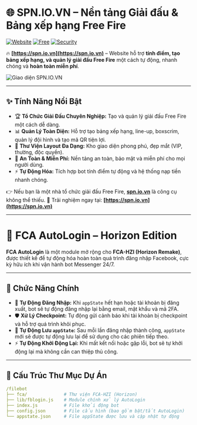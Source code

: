 # 🌐 SPN.IO.VN – Nền tảng Giải đấu & Bảng xếp hạng Free Fire

[![Website](https://img.shields.io/badge/Website-spn.io.vn-blue?style=for-the-badge&logo=google-chrome)](https://spn.io.vn)
[![Free](https://img.shields.io/badge/chỉ%20với-300%20Đ-brightgreen?style=for-the-badge&logo=freebsd)](https://spn.io.vn)
[![Security](https://img.shields.io/badge/An%20Toàn%20%26%20Bảo%20Mật-Yes-green?style=for-the-badge&logo=lock)](https://spn.io.vn)

🔥 **[https://spn.io.vn](https://spn.io.vn)** – Website hỗ trợ **tính điểm, tạo bảng xếp hạng, và quản lý giải đấu Free Fire** một cách tự động, nhanh chóng và **hoàn toàn miễn phí**.

![Giao diện SPN.IO.VN](https://i.imgur.com/xwx1Q8M.png)

---

## ✨ Tính Năng Nổi Bật

-   🏆 **Tổ Chức Giải Đấu Chuyên Nghiệp:** Tạo và quản lý giải đấu Free Fire một cách dễ dàng.
-   📊 **Quản Lý Toàn Diện:** Hỗ trợ tạo bảng xếp hạng, line-up, boxscrim, quản lý đội hình và tạo mã QR tiện lợi.
-   🎨 **Thư Viện Layout Đa Dạng:** Kho giao diện phong phú, đẹp mắt (VIP, thường, độc quyền).
-   🔐 **An Toàn & Miễn Phí:** Nền tảng an toàn, bảo mật và miễn phí cho mọi người dùng.
-   ⚡ **Tự Động Hóa:** Tích hợp bot tính điểm tự động và hệ thống nạp tiền nhanh chóng.

👉 Nếu bạn là một nhà tổ chức giải đấu Free Fire, **[spn.io.vn](https://spn.io.vn)** là công cụ không thể thiếu.
🚀 Trải nghiệm ngay tại: **[https://spn.io.vn](https://spn.io.vn)**

---

# 🤖 FCA AutoLogin – Horizon Edition

**FCA AutoLogin** là một module mở rộng cho **FCA-HZI (Horizon Remake)**, được thiết kế để tự động hóa hoàn toàn quá trình đăng nhập Facebook, cực kỳ hữu ích khi vận hành bot Messenger 24/7.

---

## 🔑 Chức Năng Chính

-   🔄 **Tự Động Đăng Nhập:** Khi `appState` hết hạn hoặc tài khoản bị đăng xuất, bot sẽ tự động đăng nhập lại bằng email, mật khẩu và mã 2FA.
-   🛡️ **Xử Lý Checkpoint:** Tự động gửi cảnh báo khi tài khoản bị checkpoint và hỗ trợ quá trình khôi phục.
-   💾 **Tự Động Lưu `appState`:** Sau mỗi lần đăng nhập thành công, `appState` mới sẽ được tự động lưu lại để sử dụng cho các phiên tiếp theo.
-   ⚡ **Tự Động Khởi Động Lại:** Khi mất kết nối hoặc gặp lỗi, bot sẽ tự khởi động lại mà không cần can thiệp thủ công.

---

## 📂 Cấu Trúc Thư Mục Dự Án

```yaml
/filebot
├── fca/              # Thư viện FCA-HZI (Horizon)
├── lib/fblogin.js    # Module chính xử lý AutoLogin
├── index.js          # File khởi động bot
├── config.json       # File cấu hình (bao gồm bật/tắt AutoLogin)
└── appstate.json     # File appState được lưu và cập nhật tự động
